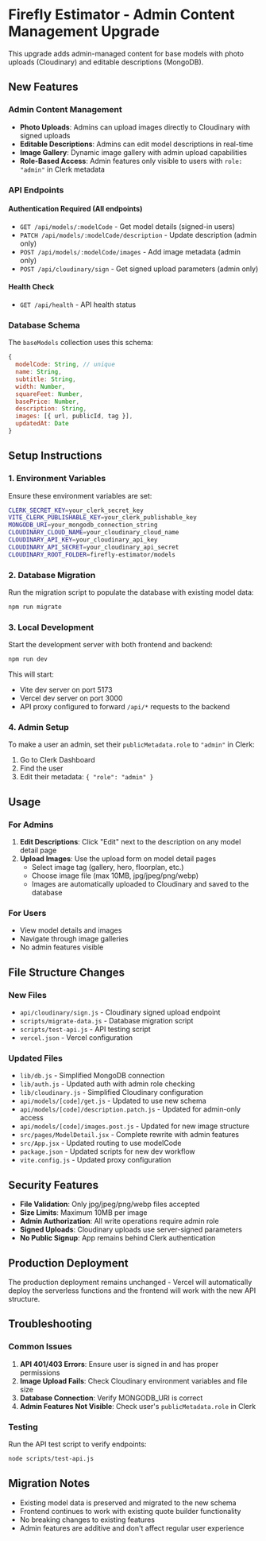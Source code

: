 # Firefly Estimator - Admin Content Management Upgrade

This upgrade adds admin-managed content for base models with photo uploads (Cloudinary) and editable descriptions (MongoDB).

## New Features

### Admin Content Management
- **Photo Uploads**: Admins can upload images directly to Cloudinary with signed uploads
- **Editable Descriptions**: Admins can edit model descriptions in real-time
- **Image Gallery**: Dynamic image gallery with admin upload capabilities
- **Role-Based Access**: Admin features only visible to users with `role: "admin"` in Clerk metadata

### API Endpoints

#### Authentication Required (All endpoints)
- `GET /api/models/:modelCode` - Get model details (signed-in users)
- `PATCH /api/models/:modelCode/description` - Update description (admin only)
- `POST /api/models/:modelCode/images` - Add image metadata (admin only)
- `POST /api/cloudinary/sign` - Get signed upload parameters (admin only)

#### Health Check
- `GET /api/health` - API health status

### Database Schema

The `baseModels` collection uses this schema:
```javascript
{
  modelCode: String, // unique
  name: String,
  subtitle: String,
  width: Number,
  squareFeet: Number,
  basePrice: Number,
  description: String,
  images: [{ url, publicId, tag }],
  updatedAt: Date
}
```

## Setup Instructions

### 1. Environment Variables
Ensure these environment variables are set:
```bash
CLERK_SECRET_KEY=your_clerk_secret_key
VITE_CLERK_PUBLISHABLE_KEY=your_clerk_publishable_key
MONGODB_URI=your_mongodb_connection_string
CLOUDINARY_CLOUD_NAME=your_cloudinary_cloud_name
CLOUDINARY_API_KEY=your_cloudinary_api_key
CLOUDINARY_API_SECRET=your_cloudinary_api_secret
CLOUDINARY_ROOT_FOLDER=firefly-estimator/models
```

### 2. Database Migration
Run the migration script to populate the database with existing model data:
```bash
npm run migrate
```

### 3. Local Development
Start the development server with both frontend and backend:
```bash
npm run dev
```

This will start:
- Vite dev server on port 5173
- Vercel dev server on port 3000
- API proxy configured to forward `/api/*` requests to the backend

### 4. Admin Setup
To make a user an admin, set their `publicMetadata.role` to `"admin"` in Clerk:
1. Go to Clerk Dashboard
2. Find the user
3. Edit their metadata: `{ "role": "admin" }`

## Usage

### For Admins
1. **Edit Descriptions**: Click "Edit" next to the description on any model detail page
2. **Upload Images**: Use the upload form on model detail pages
   - Select image tag (gallery, hero, floorplan, etc.)
   - Choose image file (max 10MB, jpg/jpeg/png/webp)
   - Images are automatically uploaded to Cloudinary and saved to the database

### For Users
- View model details and images
- Navigate through image galleries
- No admin features visible

## File Structure Changes

### New Files
- `api/cloudinary/sign.js` - Cloudinary signed upload endpoint
- `scripts/migrate-data.js` - Database migration script
- `scripts/test-api.js` - API testing script
- `vercel.json` - Vercel configuration

### Updated Files
- `lib/db.js` - Simplified MongoDB connection
- `lib/auth.js` - Updated auth with admin role checking
- `lib/cloudinary.js` - Simplified Cloudinary configuration
- `api/models/[code]/get.js` - Updated to use new schema
- `api/models/[code]/description.patch.js` - Updated for admin-only access
- `api/models/[code]/images.post.js` - Updated for new image structure
- `src/pages/ModelDetail.jsx` - Complete rewrite with admin features
- `src/App.jsx` - Updated routing to use modelCode
- `package.json` - Updated scripts for new dev workflow
- `vite.config.js` - Updated proxy configuration

## Security Features

- **File Validation**: Only jpg/jpeg/png/webp files accepted
- **Size Limits**: Maximum 10MB per image
- **Admin Authorization**: All write operations require admin role
- **Signed Uploads**: Cloudinary uploads use server-signed parameters
- **No Public Signup**: App remains behind Clerk authentication

## Production Deployment

The production deployment remains unchanged - Vercel will automatically deploy the serverless functions and the frontend will work with the new API structure.

## Troubleshooting

### Common Issues

1. **API 401/403 Errors**: Ensure user is signed in and has proper permissions
2. **Image Upload Fails**: Check Cloudinary environment variables and file size
3. **Database Connection**: Verify MONGODB_URI is correct
4. **Admin Features Not Visible**: Check user's `publicMetadata.role` in Clerk

### Testing
Run the API test script to verify endpoints:
```bash
node scripts/test-api.js
```

## Migration Notes

- Existing model data is preserved and migrated to the new schema
- Frontend continues to work with existing quote builder functionality
- No breaking changes to existing features
- Admin features are additive and don't affect regular user experience 